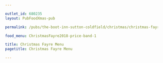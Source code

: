 ```yaml
---

outlet_id: 680235
layout: PubFoodXmas-pub

permalink: /pubs/the-boot-inn-sutton-coldfield/christmas/christmas-fayre-menu.html

food_menu: ChristmasFayre2018-price-band-1

title: Christmas Fayre Menu
pagetitle: Christmas Fayre Menu

---
```

